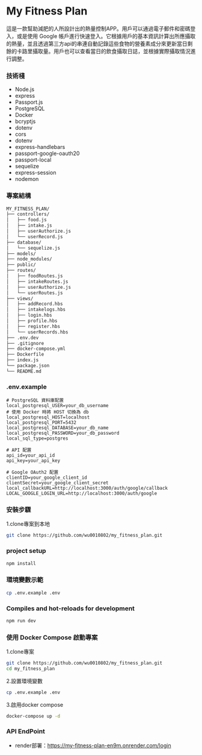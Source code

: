# My Fitness Plan

這是一款幫助減肥的人所設計出的熱量控制APP。用戶可以通過電子郵件和密碼登入，或是使用 Google 帳戶進行快速登入。它根據用戶的基本資訊計算出所應攝取的熱量，並且透過第三方api的串連自動記錄這些食物的營養素成分來更新當日剩餘的卡路里攝取量。用戶也可以查看當日的飲食攝取日誌，並根據實際攝取情況進行調整。

### 技術棧

* Node.js
* express
* Passport.js 
* PostgreSQL 
* Docker
* bcryptjs
* dotenv
* cors 
* dotenv 
* express-handlebars 
* passport-google-oauth20 
* passport-local
* sequelize 
* express-session
* nodemon

### 專案結構
```bash
MY_FITNESS_PLAN/
├── controllers/             
│   ├── food.js              
│   ├── intake.js            
│   ├── userAuthorize.js     
│   └── userRecord.js     
├── database/                
│   └── sequelize.js         
├── models/                
├── node_modules/           
├── public/                  
├── routes/                  
│   ├── foodRoutes.js        
│   ├── intakeRoutes.js     
│   ├── userAuthorize.js    
│   └── userRoutes.js       
├── views/                  
│   ├── addRecord.hbs      
│   ├── intakelogs.hbs       
│   ├── login.hbs            
│   ├── profile.hbs          
│   ├── register.hbs         
│   └── userRecords.hbs      
├── .env.dev                 
├── .gitignore               
├── docker-compose.yml      
├── Dockerfile             
├── index.js               
└── package.json         
└── README.md             
```


### .env.example

```plaintext
# PostgreSQL 資料庫配置
local_postgresql_USER=your_db_username
# 使用 Docker 時將 HOST 切換為 db
local_postgresql_HOST=localhost
local_postgresql_PORT=5432
local_postgresql_DATABASE=your_db_name
local_postgresql_PASSWORD=your_db_password
local_sql_type=postgres

# API 配置
api_id=your_api_id
api_key=your_api_key

# Google OAuth2 配置
clientID=your_google_client_id
clientSecret=your_google_client_secret
local_callbackURL=http://localhost:3000/auth/google/callback
LOCAL_GOOGLE_LOGIN_URL=http://localhost:3000/auth/google
```
### 安裝步驟

1.clone專案到本地

```bash
git clone https://github.com/wu0010802/my_fitness_plan.git
```

### project setup
```bash
npm install
```

### 環境變數示範
```bash
cp .env.example .env
```

### Compiles and hot-reloads for development
```bash
npm run dev
```


### 使用 Docker Compose 啟動專案

1.clone專案

```bash
git clone https://github.com/wu0010802/my_fitness_plan.git
cd my_fitness_plan
```

2.設置環境變數

```bash
cp .env.example .env
```

3.啟用docker compose

```bash
docker-compose up -d
```

### API EndPoint
* render部署：https://my-fitness-plan-en9m.onrender.com/login



